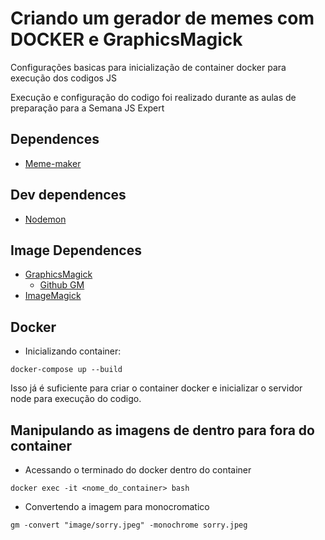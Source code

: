 # Criando um gerador de memes com DOCKER e GraphicsMagick

Configurações basicas para inicialização de container docker para execução dos codigos JS

Execução e configuração do codigo foi realizado durante as aulas de preparação para a Semana JS Expert

## Dependences

- [Meme-maker](https://www.npmjs.com/package/@erickwendel/meme-maker)

## Dev dependences

- [Nodemon](https://www.npmjs.com/package/nodemon)

## Image Dependences

- [GraphicsMagick](http://www.graphicsmagick.org/)
  - [Github GM](https://github.com/aheckmann/gm)
- [ImageMagick](https://imagemagick.org/index.php)

## Docker

- Inicializando container:

```
docker-compose up --build
```

Isso já é suficiente para criar o container docker e inicializar o servidor node para execução do codigo.

## Manipulando as imagens de dentro para fora do container

- Acessando o terminado do docker dentro do container

```
docker exec -it <nome_do_container> bash
```

- Convertendo a imagem para monocromatico

```
gm -convert "image/sorry.jpeg" -monochrome sorry.jpeg
```
